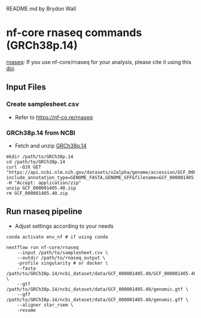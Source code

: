 README.md by Brydon Wall

# nf-core rnaseq commands (GRCh38p.14)

[rnaseq](https://nf-co.re/rnaseq/): If you use nf-core/rnaseq for your analysis, please cite it using this [doi](https://doi.org/10.5281/zenodo.1400710).
## Input Files
### Create samplesheet.csv
- Refer to https://nf-co.re/rnaseq

### GRCh38p.14 from NCBI
- Fetch and unzip [GRCh38p.14](https://www.ncbi.nlm.nih.gov/datasets/genome/GCF_000001405.40/)
```
mkdir /path/to/GRCh38p.14
cd /path/to/GRCh38p.14
curl -OJX GET "https://api.ncbi.nlm.nih.gov/datasets/v2alpha/genome/accession/GCF_000001405.40/download?include_annotation_type=GENOME_FASTA,GENOME_GFF&filename=GCF_000001405.40.zip" -H "Accept: application/zip"
unzip GCF_000001405.40.zip
rm GCF_000001405.40.zip
```

## Run rnaseq pipeline
- Adjust settings according to your needs
```
conda activate env_nf # if using conda

nextflow run nf-core/rnaseq 
    --input /path/to/samplesheet.csv \
    --outdir /path/to/rnaseq_output \
    -profile singularity # or docker \
    --fasta /path/to/GRCh38p.14/ncbi_dataset/data/GCF_000001405.40/GCF_000001405.40_GRCh38.p14_genomic.fna \
    --gtf /path/to/GRCh38p.14/ncbi_dataset/data/GCF_000001405.40/genomic.gtf \
    --gff /path/to/GRCh38p.14/ncbi_dataset/data/GCF_000001405.40/genomic.gff \
    --aligner star_rsem \
    -resume
```